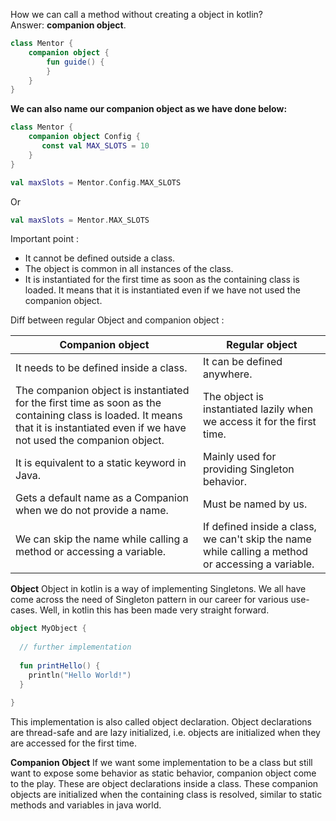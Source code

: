
How we can call a method without creating a object in kotlin?
Answer: **companion object**.
```kotlin
class Mentor {
    companion object {
        fun guide() {
        }
    }
}
```

**We can also name our companion object as we have done below:**
```kt
class Mentor {
    companion object Config {
       const val MAX_SLOTS = 10
    }
}
```
```kt
val maxSlots = Mentor.Config.MAX_SLOTS
```
Or 
```kt
val maxSlots = Mentor.MAX_SLOTS
```

Important point :

- It cannot be defined outside a class.
- The object is common in all instances of the class.
- It is instantiated for the first time as soon as the containing class is loaded. It means that it is instantiated even if we have not used the companion object.

Diff between regular Object and companion object :

| Companion object                                                                                                                                                                   | Regular object                                                                                    |
| ---------------------------------------------------------------------------------------------------------------------------------------------------------------------------------- | ------------------------------------------------------------------------------------------------- |
| It needs to be defined inside a class.                                                                                                                                             | It can be defined anywhere.                                                                       |
| The companion object is instantiated for the first time as soon as the containing class is loaded. It means that it is instantiated even if we have not used the companion object. | The object is instantiated lazily when we access it for the first time.                           |
| It is equivalent to a static keyword in Java.                                                                                                                                      | Mainly used for providing Singleton behavior.                                                     |
| Gets a default name as a Companion when we do not provide a name.                                                                                                                  | Must be named by us.                                                                              |
| We can skip the name while calling a method or accessing a variable.                                                                                                               | If defined inside a class, we can't skip the name while calling a method or accessing a variable. |

**Object**
Object in kotlin is a way of implementing Singletons. We all have come across the need of Singleton pattern in our career for various use-cases. Well, in kotlin this has been made very straight forward.

```kotlin
object MyObject {
  
  // further implementation
  
  fun printHello() {
    println("Hello World!")
  }
  
}
```
This implementation is also called object declaration. Object declarations are thread-safe and are lazy initialized, i.e. objects are initialized when they are accessed for the first time.

**Companion Object**
If we want some implementation to be a class but still want to expose some behavior as static behavior, companion object come to the play. These are object declarations inside a class. These companion objects are initialized when the containing class is resolved, similar to static methods and variables in java world.